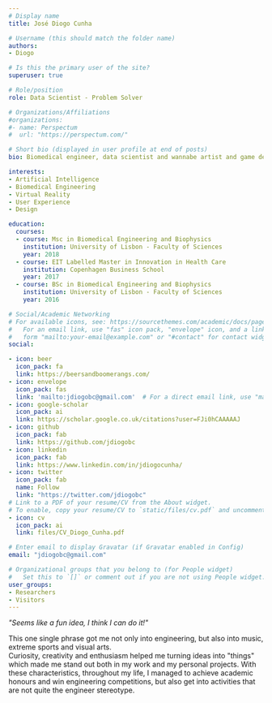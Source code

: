 ```yaml
---
# Display name
title: José Diogo Cunha

# Username (this should match the folder name)
authors:
- Diogo

# Is this the primary user of the site?
superuser: true

# Role/position
role: Data Scientist - Problem Solver

# Organizations/Affiliations
#organizations:
#- name: Perspectum
#  url: "https://perspectum.com/"

# Short bio (displayed in user profile at end of posts)
bio: Biomedical engineer, data scientist and wannabe artist and game developer

interests:
- Artificial Intelligence
- Biomedical Engineering
- Virtual Reality
- User Experience
- Design

education:
  courses:
  - course: Msc in Biomedical Engineering and Biophysics
    institution: University of Lisbon - Faculty of Sciences
    year: 2018
  - course: EIT Labelled Master in Innovation in Health Care
    institution: Copenhagen Business School
    year: 2017
  - course: BSc in Biomedical Engineering and Biophysics
    institution: University of Lisbon - Faculty of Sciences
    year: 2016

# Social/Academic Networking
# For available icons, see: https://sourcethemes.com/academic/docs/page-builder/#icons
#   For an email link, use "fas" icon pack, "envelope" icon, and a link in the
#   form "mailto:your-email@example.com" or "#contact" for contact widget.
social:

- icon: beer
  icon_pack: fa
  link: https://beersandboomerangs.com/
- icon: envelope
  icon_pack: fas
  link: 'mailto:jdiogobc@gmail.com'  # For a direct email link, use "mailto:test@example.org".
- icon: google-scholar
  icon_pack: ai
  link: https://scholar.google.co.uk/citations?user=FJi0hCAAAAAJ
- icon: github
  icon_pack: fab
  link: https://github.com/jdiogobc
- icon: linkedin
  icon_pack: fab
  link: https://www.linkedin.com/in/jdiogocunha/
- icon: twitter
  icon_pack: fab
  name: Follow
  link: "https://twitter.com/jdiogobc"
# Link to a PDF of your resume/CV from the About widget.
# To enable, copy your resume/CV to `static/files/cv.pdf` and uncomment the lines below.
- icon: cv
  icon_pack: ai
  link: files/CV_Diogo_Cunha.pdf

# Enter email to display Gravatar (if Gravatar enabled in Config)
email: "jdiogobc@gmail.com"

# Organizational groups that you belong to (for People widget)
#   Set this to `[]` or comment out if you are not using People widget.
user_groups:
- Researchers
- Visitors
---
```

<i>"Seems like a fun idea, I think I can do it!"</i>

This one single phrase got me not only into engineering, but also into music, extreme sports and visual arts.<br>
Curiosity, creativity and enthusiasm helped me turning ideas into "things" which made me stand out both in my work and my personal projects.
With these characteristics, throughout my life, I managed to achieve academic honours and win engineering competitions,
but also get into activities that are not quite the engineer stereotype.
